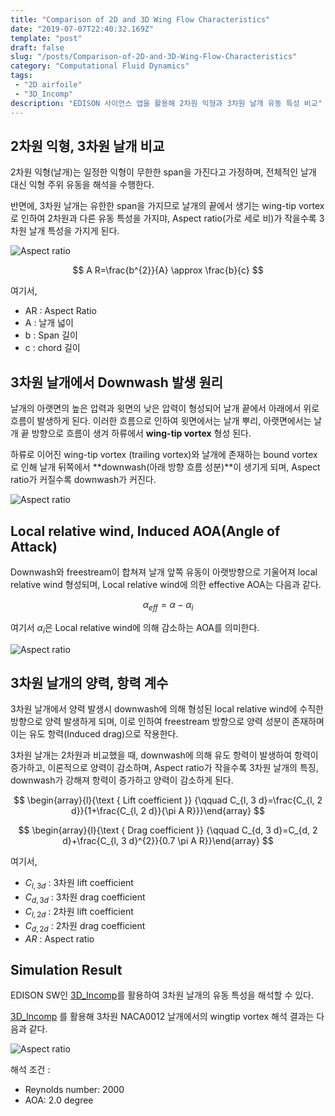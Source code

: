 ```yaml
---
title: "Comparison of 2D and 3D Wing Flow Characteristics"
date: "2019-07-07T22:40:32.169Z"
template: "post"
draft: false
slug: "/posts/Comparison-of-2D-and-3D-Wing-Flow-Characteristics"
category: "Computational Fluid Dynamics"
tags: 
 - "2D airfoile"
 - "3D_Incomp"
description: "EDISON 사이언스 앱을 활용해 2차원 익형과 3차원 날개 유동 특성 비교"
---
```


## 2차원 익형, 3차원 날개 비교

2차원 익형(날개)는 일정한 익형이 무한한 span을 가진다고 가정하며, 전체적인 날개 대신 익형 주위 유동을 해석을 수행한다.

반면에, 3차원 날개는 유한한 span을 가지므로 날개의 끝에서 생기는 wing-tip vortex로 인하여 2차원과 다른 유동 특성을 가지먀, Aspect ratio(가로 세로 비)가 작을수록 3차원 날개 특성을 가지게 된다.

![Aspect ratio](/media/POST/Comparison-of-2D-and-3D-Wing-Flow-Characteristics/0.jpg)

$$
A R=\frac{b^{2}}{A} \approx \frac{b}{c}
$$

여기서,

- AR : Aspect Ratio
- A : 날개 넓이
- b : Span 길이
- c : chord 길이

## 3차원 날개에서 Downwash 발생 원리

날개의 아랫면의 높은 압력과 윗면의 낮은 압력이 형성되어 날개 끝에서 아래에서 위로 흐름이 발생하게 된다. 이러한 흐름으로 인하여 윗면에서는 날개 뿌리, 아랫면에서는 날개 끝 방향으로 흐름이 생겨 하류에서 **wing-tip vortex** 형성 된다.

하류로 이어진 wing-tip vortex (trailing vortex)와 날개에 존재하는 bound vortex로 인해 날개 뒤쪽에서 **downwash(아래 방향 흐름 성분)**이 생기게 되며, Aspect ratio가 커질수록 downwash가 커진다.

![Aspect ratio](/media/POST/Comparison-of-2D-and-3D-Wing-Flow-Characteristics/03.jpg)

## Local relative wind, Induced AOA(Angle of Attack)

Downwash와 freestream이 합쳐져 날개 앞쪽 유동이 아랫방향으로 기울어져 local relative wind 형성되며,
Local relative wind에 의한 effective AOA는 다음과 같다.

$$
\alpha_{e f f}=\alpha-\alpha_{i}
$$

여기서 $\alpha_{i}$은 Local relative wind에 의해 감소하는 AOA를 의미한다.

![Aspect ratio](/media/POST/Comparison-of-2D-and-3D-Wing-Flow-Characteristics/3.jpg)

## 3차원 날개의 양력, 항력 계수

3차원 날개에서 양력 발생시 downwash에 의해 형성된 local relative wind에 수직한 방향으로 양력 발생하게 되며,  이로 인하여 freestream 방향으로 양력 성분이 존재하며 이는 유도 항력(Induced drag)으로 작용한다.

3차원 날개는 2차원과 비교했을 때, downwash에 의해 유도 항력이 발생하여 항력이 증가하고, 이론적으로 양력이 감소하며, Aspect ratio가 작을수록 3차원 날개의 특징, downwash가 강해져 항력이 증가하고 양력이 감소하게 된다.


$$
\begin{array}{l}{\text { Lift coefficient }}  {\qquad C_{l, 3 d}=\frac{C_{l, 2 d}}{1+\frac{C_{l, 2 d}}{\pi A R}}}\end{array}
$$

$$
\begin{array}{l}{\text { Drag coefficient }}  {\qquad C_{d, 3 d}=C_{d, 2 d}+\frac{C_{l, 3 d}^{2}}{0.7 \pi A R}}\end{array}
$$

여기서,

- $C_{l, 3 d}$ : 3차원 lift coefficient
- $C_{d, 3 d}$ : 3차원 drag coefficient
- $C_{l, 2 d}$ : 2차원 lift coefficient
- $C_{d, 2 d}$ : 2차원 drag coefficient
- $AR$ : Aspect ratio

## Simulation Result

EDISON SW인 [3D_Incomp](https://www.edison.re.kr/scienceappstore/-/scienceapp/3D_Incomp/1-0-0/view)를 활용하여 3차원 날개의 유동 특성을 해석할 수 있다.

[3D_Incomp](https://www.edison.re.kr/scienceappstore/-/scienceapp/3D_Incomp/1-0-0/view) 를 활용해 3차원 NACA0012 날개에서의 wingtip vortex 해석 결과는 다음과 같다.


![Aspect ratio](/media/POST/Comparison-of-2D-and-3D-Wing-Flow-Characteristics/06.jpg)

해석 조건 : 

- Reynolds number: 2000
- AOA: 2.0 degree
